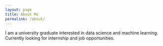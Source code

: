 ```yaml
---
layout: page
title: About Me
permalink: /about/
---
```


I am a university graduate interested in data science and machine learning. Currently looking for internship and job opportunities.
